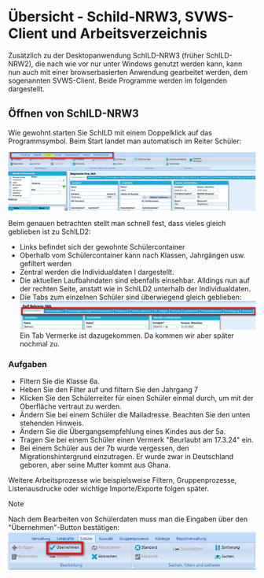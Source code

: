 # Übersicht - Schild-NRW3, SVWS-Client und Arbeitsverzeichnis 

Zusätzlich zu der Desktopanwendung SchILD-NRW3 (früher SchILD-NRW2), die nach wie vor nur unter Windows genutzt werden kann, kann nun auch mit einer browserbasierten Anwendung gearbeitet werden, dem sogenannten SVWS-Client. Beide Programme werden im folgenden dargestellt.

## Öffnen von SchILD-NRW3 
Wie gewohnt starten Sie SchILD mit einem Doppelklick auf das Programmsymbol. Beim Start landet man automatisch im Reiter Schüler:

![Hauptreiter SchILD3](./graphics/vonS2nachS3_uebersicht_schild3.png)  

Beim genauen betrachten stellt man schnell fest, dass vieles gleich geblieben ist zu SchILD2:
* Links befindet sich der gewohnte Schülercontainer
* Oberhalb vom Schülercontainer kann nach Klassen, Jahrgängen usw. gefiltert werden
*  Zentral werden die Individualdaten I dargestellt.
* Die aktuellen Laufbahndaten sind ebenfalls einsehbar. Alldings nun auf der rechten Seite, anstatt wie in SchILD2 unterhalb der Individualdaten.
* Die Tabs zum einzelnen Schüler sind überwiegend gleich geblieben:
![Schuelerreiter](./graphics/vonS2nachS3_uebersicht_schuelerreiter.png)  
Ein Tab Vermerke ist dazugekommen. Da kommen wir aber später nochmal zu.

### Aufgaben
* Filtern Sie die Klasse 6a.
* Heben Sie den Filter auf und filtern Sie den Jahrgang 7
* Klicken Sie den Schülerreiter für einen Schüler einmal durch, um mit der Oberfläche vertraut zu werden. 
* Ändern Sie bei einem Schüler die Mailadresse. Beachten Sie den unten stehenden Hinweis.
* Ändern Sie die Übergangsempfehlung eines Kindes aus der 5a.
* Tragen Sie bei einem Schüler einen Vermerk "Beurlaubt am 17.3.24" ein.
* Bei einem Schüler aus der 7b wurde vergessen, den Migrationshintergrund einzutragen. Er wurde zwar in Deutschland geboren, aber seine Mutter kommt aus Ghana.


Weitere Arbeitsprozesse wie beispielsweise Filtern, Gruppenprozesse, Listenausdrucke oder wichtige Importe/Exporte folgen später.



> [!NOTE]
> Nach dem Bearbeiten von Schülerdaten muss man die Eingaben über den "Übernehmen"-Button bestätigen:
![Uebernehmen](./graphics/vonS2nachS3_uebersicht_schuelerdatenUebernehmen.png)  
